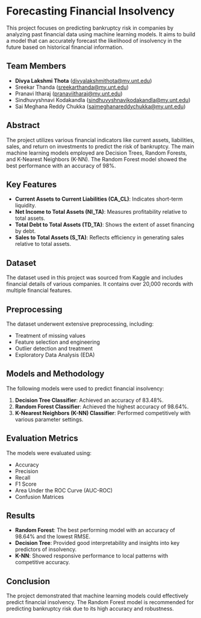 # Forecasting Financial Insolvency 

This project focuses on predicting bankruptcy risk in companies by analyzing past financial data using machine learning models. It aims to build a model that can accurately forecast the likelihood of insolvency in the future based on historical financial information.

## Team Members
- **Divya Lakshmi Thota** (divyalakshmithota@my.unt.edu)
- Sreekar Thanda (sreekarthanda@my.unt.edu)
- Pranavi Itharaj (pranaviitharaj@my.unt.edu)
- Sindhuvyshnavi Kodakandla (sindhuvyshnavikodakandla@my.unt.edu)
- Sai Meghana Reddy Chukka (saimeghanareddychukka@my.unt.edu)

## Abstract
The project utilizes various financial indicators like current assets, liabilities, sales, and return on investments to predict the risk of bankruptcy. The main machine learning models employed are Decision Trees, Random Forests, and K-Nearest Neighbors (K-NN). The Random Forest model showed the best performance with an accuracy of 98%.

## Key Features
- **Current Assets to Current Liabilities (CA_CL)**: Indicates short-term liquidity.
- **Net Income to Total Assets (NI_TA)**: Measures profitability relative to total assets.
- **Total Debt to Total Assets (TD_TA)**: Shows the extent of asset financing by debt.
- **Sales to Total Assets (S_TA)**: Reflects efficiency in generating sales relative to total assets.

## Dataset
The dataset used in this project was sourced from Kaggle and includes financial details of various companies. It contains over 20,000 records with multiple financial features.

## Preprocessing
The dataset underwent extensive preprocessing, including:
- Treatment of missing values
- Feature selection and engineering
- Outlier detection and treatment
- Exploratory Data Analysis (EDA)

## Models and Methodology
The following models were used to predict financial insolvency:
1. **Decision Tree Classifier**: Achieved an accuracy of 83.48%.
2. **Random Forest Classifier**: Achieved the highest accuracy of 98.64%.
3. **K-Nearest Neighbors (K-NN) Classifier**: Performed competitively with various parameter settings.

## Evaluation Metrics
The models were evaluated using:
- Accuracy
- Precision
- Recall
- F1 Score
- Area Under the ROC Curve (AUC-ROC)
- Confusion Matrices

## Results
- **Random Forest**: The best performing model with an accuracy of 98.64% and the lowest RMSE.
- **Decision Tree**: Provided good interpretability and insights into key predictors of insolvency.
- **K-NN**: Showed responsive performance to local patterns with competitive accuracy.

## Conclusion
The project demonstrated that machine learning models could effectively predict financial insolvency. The Random Forest model is recommended for predicting bankruptcy risk due to its high accuracy and robustness.

